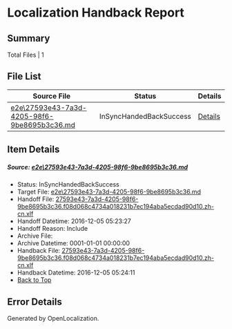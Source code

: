 # <a name='report-top'></a> Localization Handback Report

## Summary
 Total Files | 1

## File List
 Source File | Status | Details 
 ----------- | ------ | ------- 
 [e2e\27593e43-7a3d-4205-98f6-9be8695b3c36.md](https://github.com/OpenLocalizationTestOrg/ol-test0/blob/3c3d2f0f0bf5c7d48bae4483d8107300c3e331ab/e2e/27593e43-7a3d-4205-98f6-9be8695b3c36.md) | InSyncHandedBackSuccess | [Details](#45cd059332bf745ac5c44666450f7b62a803ff511)

## Item Details
##### <a name='45cd059332bf745ac5c44666450f7b62a803ff511'></a> Source: [e2e\27593e43-7a3d-4205-98f6-9be8695b3c36.md](https://github.com/OpenLocalizationTestOrg/ol-test0/blob/3c3d2f0f0bf5c7d48bae4483d8107300c3e331ab/e2e/27593e43-7a3d-4205-98f6-9be8695b3c36.md)
* Status: InSyncHandedBackSuccess
* Target File: [e2e\27593e43-7a3d-4205-98f6-9be8695b3c36.md](https://github.com/OpenLocalizationTestOrg/ol-test0-zhcn/blob/28a756faa23daa9297780c23e430d6a55cd60667/e2e/27593e43-7a3d-4205-98f6-9be8695b3c36.md)
* Handoff File: [27593e43-7a3d-4205-98f6-9be8695b3c36.f08d068c4734a018231b7ec194aba5ecdad90d10.zh-cn.xlf](https://github.com/OpenLocalizationTestOrg/ol-test0-handoff/blob/f9d3aeb37ae8262eea0590529a181ea019398677/ol-handoff/OpenLocalizationTestOrg/ol-test0-zhcn/shujia/ht/27593e43-7a3d-4205-98f6-9be8695b3c36.f08d068c4734a018231b7ec194aba5ecdad90d10.zh-cn.xlf)
* Handoff Datetime: 2016-12-05 05:23:27
* Handoff Reason: Include
* Archive File: 
* Archive Datetime: 0001-01-01 00:00:00
* Handback File: [27593e43-7a3d-4205-98f6-9be8695b3c36.f08d068c4734a018231b7ec194aba5ecdad90d10.zh-cn.xlf](https://github.com/OpenLocalizationTestOrg/ol-test0-handback/blob/c19848cf46ef0561d9cb347be5d71afcb2baf601/ol-handback/OpenLocalizationTestOrg/ol-test0-zhcn/shujia/ht/27593e43-7a3d-4205-98f6-9be8695b3c36.f08d068c4734a018231b7ec194aba5ecdad90d10.zh-cn.xlf)
* Handback Datetime: 2016-12-05 05:24:11
* [Back to Top](#report-top)


## Error Details

Generated by OpenLocalization.
